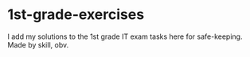 # 1st-grade-exercises
I add my solutions to the 1st grade IT exam tasks here for safe-keeping. 
Made by skill, obv. 
